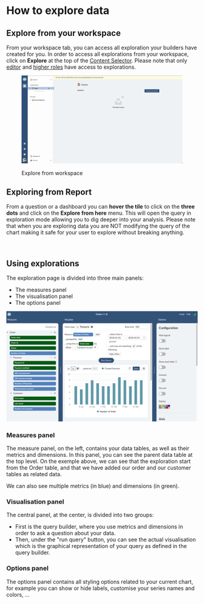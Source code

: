 # How to explore data

## Explore from your workspace

From your workspace tab, you can access all exploration your builders have created for you. In order to access all explorations from your workspace, click on **Explore** at the top of the [Content Selector](broken-reference). Please note that only [editor](../../organization/manage-access-control.md#editor) and [higher roles](../../organization/manage-access-control.md#builder) have access to explorations.

<figure><img src="../../.gitbook/assets/Screen Cast 2022-09-08 at 10.27.15 AM.gif" alt=""><figcaption><p>Explore from workspace</p></figcaption></figure>

## Exploring from Report

From a question or a dashboard you can **hover the tile** to click on the **three dots** and click on the **Explore from here** menu. This will open the query in exploration mode allowing you to dig deeper into your analysis. Please note that when you are exploring data you are NOT modifying the query of the chart making it safe for your user to explore without breaking anything.

<figure><img src="../../.gitbook/assets/Screen Cast 2022-09-08 at 10.32.25 AM.gif" alt=""><figcaption></figcaption></figure>

## Using explorations

The exploration page is divided into three main panels:

* The measures panel
* The visualisation panel
* The options panel

![](<../../.gitbook/assets/image (213).png>)

### Measures panel

The measure panel, on the left, contains your data tables, as well as their metrics and dimensions. In this panel, you can see the parent data table at the top level. On the exemple above, we can see that the exploration start from the Order table, and that we have added our order and our customer tables as related data.

We can also see multiple metrics (in blue) and dimensions (in green).

### Visualisation panel

The central panel, at the center, is divided into two groups:&#x20;

* First is the query builder, where you use metrics and dimensions in order to ask a question about your data.
* Then, under the "run query" button, you can see the actual visualisation which is the graphical representation of your query as defined in the query builder.

### Options panel

The options panel contains all styling options related to your current chart, for example you can show or hide labels, customise your series names and colors, ...
